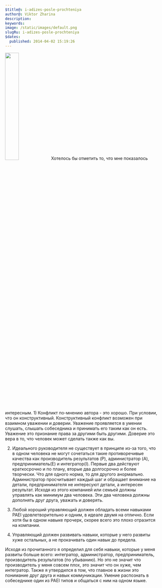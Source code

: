 ```yaml
---
$title@: i-adizes-posle-prochteniya
author@: Viktor Zharina
description: 
keywords: 
image: /static/images/default.png
slugRu: i-adizes-posle-prochteniya
$dates:
  published: 2014-04-02 15:19:26
---
```

<img src="http://img12.nnm.me/f/7/0/c/3/276246eef3d0f4e3dc2535d3175_prev.jpg" width="30%" height="30%" class="alignleft" />Хотелось бы отметить то, что мне показалось интересным. 1) Конфликт по-мнению автора - это хорошо. При условии, что он конструктивный. Конструктивный конфликт возможен при взаимном уважении и доверии. Уважение проявляется в умении слушать, слышать собеседника и принимать его таким как он есть. Уважение это признание права за другими быть другими. Доверие это вера в то, что человек может сделать также как вы.

2) Идеального руководителя не существует в принципе из-за того, что в одном человека не могут сочетаться такие противоречивые качества как производитель результатов (P), администратор (A), предприниматель(E) и интегратор(I). Первые два действуют краткосрочно и по плану, вторые два долгосрочно и более творчески. Что для одного норма, то для другого анормально. Администратор просчитывает каждый шаг и обращает внимание на детали, предпринимателя не интересуют детали, а интересен результат. Исходя из этого компанией или семьей должны управлять как минимум два человека. Эти два человека должны дополнять друг друга, уважать и доверять.

3) Любой хороший управляющий должен обладать всеми навыками PAEI удовлетворительно и одним, в идеале двумя на отлично. Если хотя бы в одном навыке прочерк, скорее всего это плохо отразится на компании.

4) Управляющий должен развивать навыки, которые у него развиты хуже остальных, а не прокачивать один навык до предела.



Исходя из прочитанного я определил для себя навыки, которые у меня развиты больше всего: интегратор, администратор, предприниматель, производитель результатов (по убыванию). Но это не значит что производитель у меня совсем плох, это значит что он хуже, чем интегратор. Также я утвердился в том, что главное в жизни это понимание друг друга и навык коммуникации. Умение распознать в собеседнике один из PAEI типов и общаться с ним на одном языке.